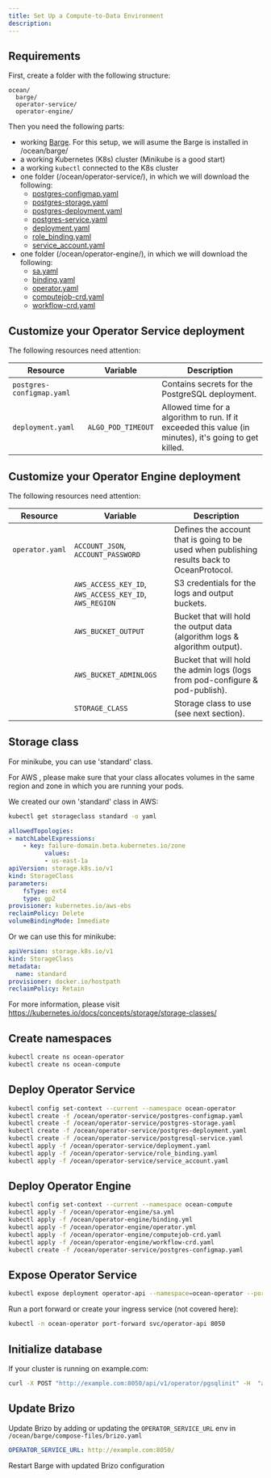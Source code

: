 ```yaml
---
title: Set Up a Compute-to-Data Environment
description: 
---
```


## Requirements

First, create a folder with the following structure:

```text
ocean/
  barge/
  operator-service/
  operator-engine/
```

Then you need the following parts:

- working [Barge](https://github.com/oceanprotocol/barge). For this setup, we will asume the Barge is installed in /ocean/barge/
- a working Kubernetes (K8s) cluster (Minikube is a good start)
- a working `kubectl` connected to the K8s cluster
- one folder (/ocean/operator-service/), in which we will download the following:
  - [postgres-configmap.yaml](https://raw.githubusercontent.com/oceanprotocol/operator-service/develop/deploy_on_k8s/postgres-configmap.yaml)
  - [postgres-storage.yaml](https://raw.githubusercontent.com/oceanprotocol/operator-service/develop/deploy_on_k8s/postgres-storage.yaml)
  - [postgres-deployment.yaml](https://raw.githubusercontent.com/oceanprotocol/operator-service/develop/deploy_on_k8s/postgres-deployment.yaml)
  - [postgres-service.yaml](https://raw.githubusercontent.com/oceanprotocol/operator-service/develop/deploy_on_k8s/postgresql-service.yaml)
  - [deployment.yaml](https://raw.githubusercontent.com/oceanprotocol/operator-service/develop/deploy_on_k8s/deployment.yaml)
  - [role_binding.yaml](https://raw.githubusercontent.com/oceanprotocol/operator-service/develop/deploy_on_k8s/role_binding.yaml)
  - [service_account.yaml](https://raw.githubusercontent.com/oceanprotocol/operator-service/develop/deploy_on_k8s/service_account.yaml)
- one folder (/ocean/operator-engine/), in which we will download the following:
  - [sa.yaml](https://raw.githubusercontent.com/oceanprotocol/operator-engine/develop/k8s_install/sa.yml)
  - [binding.yaml](https://raw.githubusercontent.com/oceanprotocol/operator-engine/develop/k8s_install/binding.yml)
  - [operator.yaml](https://raw.githubusercontent.com/oceanprotocol/operator-engine/develop/k8s_install/operator.yml)
  - [computejob-crd.yaml](https://raw.githubusercontent.com/oceanprotocol/operator-engine/develop/k8s_install/computejob-crd.yaml)
  - [workflow-crd.yaml](https://raw.githubusercontent.com/oceanprotocol/operator-engine/develop/k8s_install/workflow-crd.yaml)

## Customize your Operator Service deployment

The following resources need attention:

| Resource                  | Variable           | Description                                                                                            |
| ------------------------- | ------------------ | ------------------------------------------------------------------------------------------------------ |
| `postgres-configmap.yaml` |                    | Contains secrets for the PostgreSQL deployment.                                                        |
| `deployment.yaml`         | `ALGO_POD_TIMEOUT` | Allowed time for a algorithm to run. If it exceeded this value (in minutes), it's going to get killed. |

## Customize your Operator Engine deployment

The following resources need attention:

| Resource        | Variable                                               | Description                                                                                 |
| --------------- | ------------------------------------------------------ | ------------------------------------------------------------------------------------------- |
| `operator.yaml` | `ACCOUNT_JSON`, `ACCOUNT_PASSWORD`                     | Defines the account that is going to be used when publishing results back to OceanProtocol. |
|                 | `AWS_ACCESS_KEY_ID`, `AWS_ACCESS_KEY_ID`, `AWS_REGION` | S3 credentials for the logs and output buckets.                                             |
|                 | `AWS_BUCKET_OUTPUT`                                    | Bucket that will hold the output data (algorithm logs & algorithm output).                  |
|                 | `AWS_BUCKET_ADMINLOGS`                                 | Bucket that will hold the admin logs (logs from pod-configure & pod-publish).               |
|                 | `STORAGE_CLASS`                                        | Storage class to use (see next section).                                                    |

## Storage class

For minikube, you can use 'standard' class.

For AWS , please make sure that your class allocates volumes in the same region and zone in which you are running your pods.

We created our own 'standard' class in AWS:

```bash
kubectl get storageclass standard -o yaml
```

```yaml
allowedTopologies:
- matchLabelExpressions:
    - key: failure-domain.beta.kubernetes.io/zone
          values:
          - us-east-1a
apiVersion: storage.k8s.io/v1
kind: StorageClass
parameters:
    fsType: ext4
    type: gp2
provisioner: kubernetes.io/aws-ebs
reclaimPolicy: Delete
volumeBindingMode: Immediate
```

Or we can use this for minikube:

```yaml
apiVersion: storage.k8s.io/v1
kind: StorageClass
metadata:
  name: standard
provisioner: docker.io/hostpath
reclaimPolicy: Retain
```

For more information, please visit https://kubernetes.io/docs/concepts/storage/storage-classes/

## Create namespaces

```bash
kubectl create ns ocean-operator
kubectl create ns ocean-compute
```

## Deploy Operator Service

```bash
kubectl config set-context --current --namespace ocean-operator
kubectl create -f /ocean/operator-service/postgres-configmap.yaml
kubectl create -f /ocean/operator-service/postgres-storage.yaml
kubectl create -f /ocean/operator-service/postgres-deployment.yaml
kubectl create -f /ocean/operator-service/postgresql-service.yaml
kubectl apply -f /ocean/operator-service/deployment.yaml
kubectl apply -f /ocean/operator-service/role_binding.yaml
kubectl apply -f /ocean/operator-service/service_account.yaml
```

## Deploy Operator Engine

```bash
kubectl config set-context --current --namespace ocean-compute
kubectl apply -f /ocean/operator-engine/sa.yml
kubectl apply -f /ocean/operator-engine/binding.yml
kubectl apply -f /ocean/operator-engine/operator.yml
kubectl apply -f /ocean/operator-engine/computejob-crd.yaml
kubectl apply -f /ocean/operator-engine/workflow-crd.yaml
kubectl create -f /ocean/operator-service/postgres-configmap.yaml
```

## Expose Operator Service

```bash
kubectl expose deployment operator-api --namespace=ocean-operator --port=8050
```

Run a port forward or create your ingress service (not covered here):

```bash
kubectl -n ocean-operator port-forward svc/operator-api 8050
```

## Initialize database

If your cluster is running on example.com:

```bash
curl -X POST "http://example.com:8050/api/v1/operator/pgsqlinit" -H  "accept: application/json"
```

## Update Brizo

Update Brizo by adding or updating the `OPERATOR_SERVICE_URL` env in `/ocean/barge/compose-files/brizo.yaml`

```yaml
OPERATOR_SERVICE_URL: http://example.com:8050/
```

Restart Barge with updated Brizo configuration
